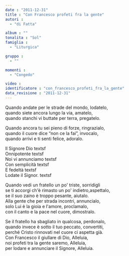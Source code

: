 ```yaml
---
date : "2011-12-31"
title : "Con Francesco profeti fra la gente"
autori : 
  - "di Fatta"

album : ""
tonalita : "Sol"
famiglia : 
  - "Liturgica"

gruppo : 
  - ""

momenti : 
  - "Congedo"

video : 
identificatore : "con_francesco_profeti_fra_la_gente"
data_revisione : "2011-12-31"
---
```

  
  
Quando andate per le strade del mondo, lodatelo,  
quando siete ancora lungo la via, amatelo,  
quando stanchi vi buttate per terra, pregatelo.   
  
Quando ancora tu sei pieno di forze, ringrazialo,  
quando il cuore dice “non ce la fai”, invocalo,  
quando arrivi e ti senti felice, adoralo.   
  
  
Il Signore Dio textsf  
Onnipotente textsf  
Noi  vi annunciamo  textsf  
Con semplicità textsf  
E fedeltà textsf  
Lodate  il Signor. textsf  
  
  
  
Quando vedi un fratello un po' triste, sorridigli  
se ti accorgi ch'è rimasto un po' indietro,aspettalo,  
se il suo zaino è troppo pesante, aiutalo.   
Alla gente che per strada incontri, annuncialo,  
solo Lui è la gioia e l'amore, proclamalo,  
con il canto e la pace nel cuore, dimostralo.   
  
  
  
Se il fratello ha sbagliato in qualcosa, perdonalo,  
quando invece è sotto il tuo peccato, convertiti,  
perché Cristo rinnovati nel cuore ci aspetta già.   
Con Francesco il giullare di Dio, Alleluia,  
noi profeti tra la gente saremo, Alleluia,  
per lodare e annunciare il Signore, Alleluia.   
  
  
  

